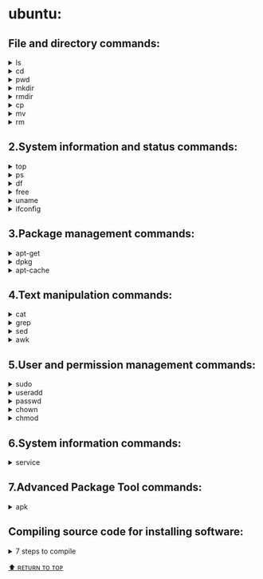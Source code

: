 # ubuntu:
## File and directory commands:
<details><summary>ls</summary>
List the files and directories in the current directory.
  
```

```
</details>

<details><summary>cd</summary>
Change the current working directory.
  
```
 
```
</details>

<details><summary>pwd</summary>
Show the current working directory's path.
  
```

```
</details>
<details><summary>mkdir</summary>
Create a new directory.
  
```
  
```
</details>
<details><summary>rmdir</summary>
Remove an empty directory.
  
```
  
```
</details>
<details><summary>cp</summary>
Copy a file or directory.
  
```
  
```
</details>
<details><summary>mv</summary>
Move a file or directory.
  
```
  
```
</details>
<details><summary>rm</summary>
Remove a file or directory.
  
```
  
```
</details>

## 2.System information and status commands:
<details><summary>top</summary>
Show the currently running processes and system resource usage.
  
```
  
```
</details>
<details><summary>ps</summary>
List the processes running on the system.
  
```
  
```
</details>
<details><summary>df</summary>
Display disk space usage information.
  
```
  
```
</details>
<details><summary>free</summary>
Display memory usage information.
  
```
  
```
</details>
<details><summary>uname</summary>
Show the system information like kernel version, hostname etc.
  
```
  
```
</details>
<details><summary>ifconfig</summary>
Display network interface configuration information.
  
```
  
```
</details>

## 3.Package management commands:
<details><summary>apt-get</summary>
Install, update, or remove packages.
  
```
  
```
</details>
<details><summary>dpkg</summary>
Manage installed packages.
  
```
  
```
</details>
<details><summary>apt-cache</summary>
Search for packages and display package information.
  
```
  
```
</details>

## 4.Text manipulation commands:
<details><summary>cat</summary>
Display the contents of a file.
  
```
  
```
</details>
<details><summary>grep</summary>
Search for a pattern in a file.
  
```

```
</details>
<details><summary>sed</summary>
Stream editor to manipulate text.
  
```

```
</details>
<details><summary>awk</summary>
Pattern scanning and processing language.
  
```

```
</details>

## 5.User and permission management commands:
<details><summary>sudo</summary>
Execute a command with superuser privileges.
  
```

```
</details>
<details><summary>useradd</summary>
Add a new user to the system.
  
```
  
```
</details>
<details><summary>passwd</summary>
Change a user's password.
  
```
  
```
</details>
<details><summary>chown</summary>
Change the owner of a file or directory.
  
```

```
</details>
<details><summary>chmod</summary>
Change the permissions of a file or directory.
  
```
sudo chmod -R 777 ~/my_folder
```
</details>

## 6.System information commands:
<details><summary>service</summary>
Used to start, stop, and manage system services.
  
```
  service --status-all    # lists the status of all running or stopped system services and daemons.
```
</details>

## 7.Advanced Package Tool commands:
<details><summary>apk</summary>
To install, remove, and manage software packages from repositories.
  
```
  sudo apt list installed    # lists all the packages that are currently installed on the system.
```
</details>

## Compiling source code for installing software:
<details><summary>7 steps to compile</summary>
  
### 1. Download the source code:
#### curl source_code_link --output filename
  
```
e.g. curl https://www.nano-editor.org/dist/v7/nano-7.2.tar.gz --output nano-7.2.tar.gz
```
### 2. Extract the source code
#### tar -xzvf file
```
e.g. tar -xzvf nano-7.2.tar.gz
```
  
### 3. Go into the folder
#### cd folder_path
```
e.g. cd nano-7.2
```
  
### 4. Configure compilation
```
./configure    # generate a makefile
```
  
### 5. Compile
```
make
```
  
### 6. Install
```
sudo make install
```
  
### 7. Clear cache
```
make clean    
```
</details>

[⬆ ʀᴇᴛᴜʀɴ ᴛᴏ ᴛᴏᴩ](#top)
